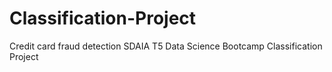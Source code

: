 # Classification-Project
Credit card fraud detection
SDAIA T5 Data Science Bootcamp Classification Project
